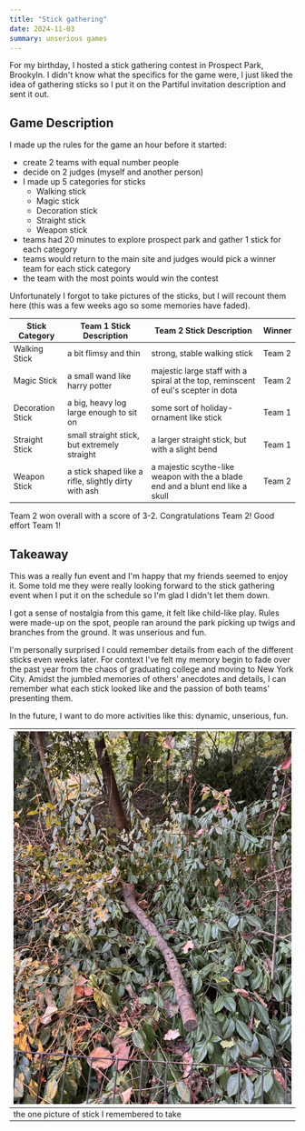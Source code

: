 ```yaml
---
title: "Stick gathering"
date: 2024-11-03
summary: unserious games
---
```


For my birthday, I hosted a stick gathering contest in Prospect Park, Brookyln.
I didn't know what the specifics for the game were, I just liked the idea of gathering sticks so I put it on the Partiful invitation description and sent it out.

## Game Description

I made up the rules for the game an hour before it started:

- create 2 teams with equal number people
- decide on 2 judges (myself and another person)
- I made up 5 categories for sticks
  - Walking stick
  - Magic stick
  - Decoration stick
  - Straight stick
  - Weapon stick
- teams had 20 minutes to explore prospect park and gather 1 stick for each category
- teams would return to the main site and judges would pick a winner team for each stick category
- the team with the most points would win the contest

Unfortunately I forgot to take pictures of the sticks, but I will recount them here (this was a few weeks ago so some memories have faded).

| Stick Category   | Team 1 Stick Description                             | Team 2 Stick Description                                                           | Winner |
| ---------------- | ---------------------------------------------------- | ---------------------------------------------------------------------------------- | ------ |
| Walking Stick    | a bit flimsy and thin                                | strong, stable walking stick                                                       | Team 2 |
| Magic Stick      | a small wand like harry potter                       | majestic large staff with a spiral at the top, reminscent of eul's scepter in dota | Team 2 |
| Decoration Stick | a big, heavy log large enough to sit on              | some sort of holiday-ornament like stick                                           | Team 1 |
| Straight Stick   | small straight stick, but extremely straight         | a larger straight stick, but with a slight bend                                    | Team 1 |
| Weapon Stick     | a stick shaped like a rifle, slightly dirty with ash | a majestic scythe-like weapon with the a blade end and a blunt end like a skull    | Team 2 |

Team 2 won overall with a score of 3-2. Congratulations Team 2! Good effort Team 1!

## Takeaway

This was a really fun event and I'm happy that my friends seemed to enjoy it. Some told me they were really looking forward to the stick gathering event when I put it on the schedule so I'm glad I didn't let them down.

I got a sense of nostalgia from this game, it felt like child-like play. Rules were made-up on the spot, people ran around the park picking up twigs and branches from the ground. It was unserious and fun.

I'm personally surprised I could remember details from each of the different sticks even weeks later. For context I've felt my memory begin to fade over the past year from the chaos of graduating college and moving to New York City. Amidst the jumbled memories of others' anecdotes and details, I can remember what each stick looked like and the passion of both teams' presenting them.

In the future, I want to do more activities like this: dynamic, unserious, fun.

| ![Stick](./stick.jpg)                         |
| --------------------------------------------- |
| the one picture of stick I remembered to take |
